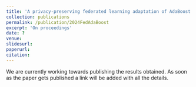 ```yaml
---
title: 'A privacy-preserving federated learning adaptation of AdaBoost via knowledge distillation'
collection: publications
permalink: /publication/2024FedAdaBoost
excerpt: 'On proceedings'
date: ?
venue:
slidesurl: 
paperurl: 
citation: 
---
```


We are currently working towards publishing the results obtained. As soon as the paper gets published a link will be added with all the details. 
